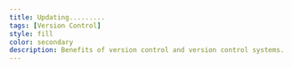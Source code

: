```yaml
---
title: Updating.........
tags: [Version Control]
style: fill
color: secondary
description: Benefits of version control and version control systems.
---
```


